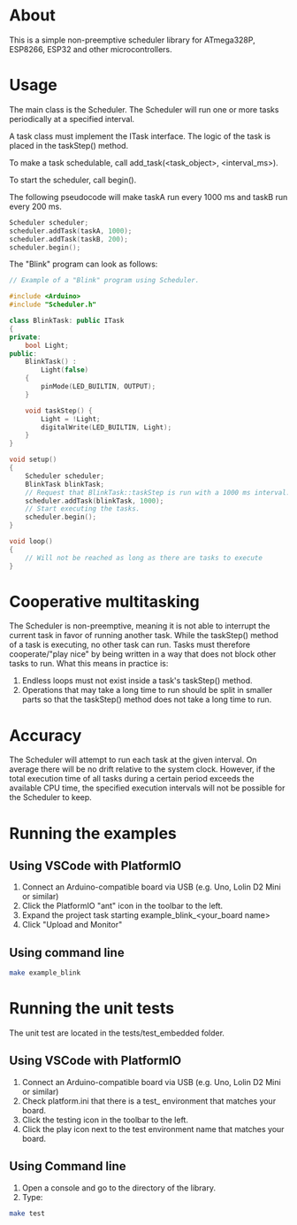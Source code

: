 # About
This is a simple non-preemptive scheduler library for ATmega328P, ESP8266, ESP32 and other microcontrollers.

# Usage
The main class is the Scheduler. The Scheduler will run one or more tasks periodically at a specified interval.

A task class must implement the ITask interface. The logic of the task is placed in the taskStep() method. 

To make a task schedulable, call add_task(<task_object>, <interval_ms>).

To start the scheduler, call begin().

The following pseudocode will make taskA run every 1000 ms and taskB run every 200 ms.
```C++
Scheduler scheduler;
scheduler.addTask(taskA, 1000);
scheduler.addTask(taskB, 200);
scheduler.begin();
```

The "Blink" program can look as follows:
```C++
// Example of a "Blink" program using Scheduler.

#include <Arduino>
#include "Scheduler.h"

class BlinkTask: public ITask
{
private:
    bool Light;
public:
    BlinkTask() :
        Light(false)
    {
        pinMode(LED_BUILTIN, OUTPUT);
    }

    void taskStep() {
        Light = !Light;
        digitalWrite(LED_BUILTIN, Light);
    }
}

void setup()
{
    Scheduler scheduler;
    BlinkTask blinkTask;
    // Request that BlinkTask::taskStep is run with a 1000 ms interval.
    scheduler.addTask(blinkTask, 1000);  
    // Start executing the tasks.
    scheduler.begin();  
}

void loop()
{
    // Will not be reached as long as there are tasks to execute
}
```

# Cooperative multitasking
The Scheduler is non-preemptive, meaning it is not able to interrupt the current task in favor of running another task. While the taskStep() method of a task is executing, no other task can run. Tasks must therefore cooperate/"play nice" by being written in a way that does not block other tasks to run. What this means in practice is:
1. Endless loops must not exist inside a task's taskStep() method.
2. Operations that may take a long time to run should be split in smaller parts so that the taskStep() method does not take a long time to run.

# Accuracy
The Scheduler will attempt to run each task at the given interval. On average there will be no drift relative to the system clock. However, if the total execution time of all tasks during a certain period exceeds the available CPU time, the specified execution intervals will not be possible for the Scheduler to keep.

# Running the examples
## Using VSCode with PlatformIO
1. Connect an Arduino-compatible board via USB (e.g. Uno, Lolin D2 Mini or similar)
2. Click the PlatformIO "ant" icon in the toolbar to the left.
3. Expand the project task starting example_blink_<your_board name>
4. Click "Upload and Monitor"

## Using command line
```sh
make example_blink
```


# Running the unit tests
The unit test are located in the tests/test_embedded folder.

## Using VSCode with PlatformIO
1. Connect an Arduino-compatible board via USB (e.g. Uno, Lolin D2 Mini or similar)
2. Check platform.ini that there is a test_<boardname> environment that matches your board.
3. Click the testing icon in the toolbar to the left.
4. Click the play icon next to the test environment name that matches your board.

## Using Command line
1. Open a console and go to the directory of the library.
2. Type: 
```sh
make test
```
